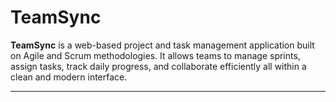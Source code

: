 # TeamSync

**TeamSync** is a web-based project and task management application built on Agile and Scrum methodologies. It allows teams to manage sprints, assign tasks, track daily progress, and collaborate efficiently all within a clean and modern interface.

---
